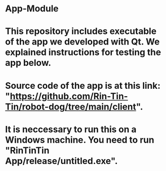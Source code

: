 # App-Module
# This repository includes executable of the app we developed with Qt. We explained instructions for testing the app below.
# Source code of the app is at this link: "https://github.com/Rin-Tin-Tin/robot-dog/tree/main/client".
# It is neccessary to run this on a Windows machine. You need to run "RinTinTin App/release/untitled.exe".
